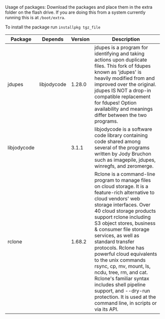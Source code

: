 Usage of packages:
Download the packages and place them in the extra folder on the flash drive.  If you are doing this from a system currently running this is at `/boot/extra`.

To install the package run `installpkg tgz_file`

|Package|Depends|Version|Description|
|-|-|-|-|
|jdupes|libjodycode|1.28.0|jdupes is a program for identifying and taking actions upon duplicate files. This fork of fdupes known as 'jdupes' is heavily modified from and improved over the original. jdupes IS NOT a drop-in compatible replacement for fdupes! Option availability and meanings differ between the two programs.|
|libjodycode||3.1.1|libjodycode is a software code library containing code shared among several of the programs written by Jody Bruchon such as imagepile, jdupes, winregfs, and zeromerge.|
|rclone||1.68.2|Rclone is a command-line program to manage files on cloud storage. It is a feature-rich alternative to cloud vendors' web storage interfaces. Over 40 cloud storage products support rclone including S3 object stores, business & consumer file storage services, as well as standard transfer protocols. Rclone has powerful cloud equivalents to the unix commands rsync, cp, mv, mount, ls, ncdu, tree, rm, and cat. Rclone's familiar syntax includes shell pipeline support, and --dry-run protection. It is used at the command line, in scripts or via its API.|